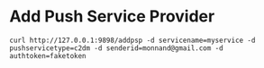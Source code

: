 Add Push Service Provider
===========================

`curl http://127.0.0.1:9898/addpsp -d servicename=myservice -d pushservicetype=c2dm -d senderid=monnand@gmail.com -d authtoken=faketoken`
